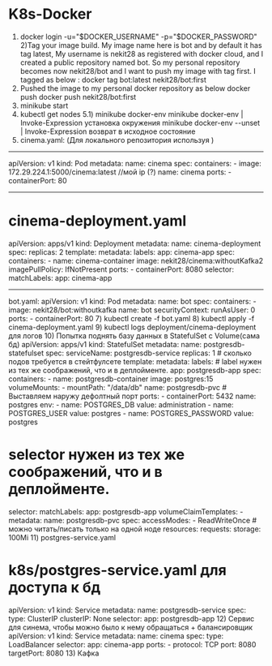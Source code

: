 # K8s-Docker
1) docker login -u="$DOCKER_USERNAME" -p="$DOCKER_PASSWORD"
2)Tag your image build.
My image name here is bot and by default it has tag latest, My username is nekit28 as registered with docker cloud, and I created a public repository named bot.
So my personal repository becomes now nekit28/bot and I want to push my image with tag first.
I tagged as below :
docker tag bot:latest nekit28/bot:first
3) Pushed the image to my personal docker repository as below
docker push docker push nekit28/bot:first
4) minikube start
5) kubectl get nodes
5.1) minikube docker-env
minikube docker-env | Invoke-Expression установка окружения
minikube docker-env --unset | Invoke-Expression возврат в исходное состояние
6) cinema.yaml: (Для локального репозитория используя )
______________________________________________________
apiVersion: v1
kind: Pod
metadata:
  name: cinema
spec:
  containers:
    - image: 172.29.224.1:5000/cinema:latest //мой ip (?)
      name: cinema
      ports:
        - containerPort: 80
_______________________________________________________
# cinema-deployment.yaml
apiVersion: apps/v1
kind: Deployment
metadata:
  name: cinema-deployment
spec:
  replicas: 2
  template:
    metadata:
      labels:
        app: cinema-app
    spec:
      containers:
        - name: cinema-container
          image: nekit28/cinema:withoutKafka2
          imagePullPolicy: IfNotPresent
          ports:
            - containerPort: 8080
  selector:
    matchLabels:
      app: cinema-app
______________________________________________________
bot.yaml:
apiVersion: v1
kind: Pod
metadata:
  name: bot
spec:
  containers:
    - image: nekit28/bot:withoutkafka
      name: bot
      securityContext:
          runAsUser: 0
      ports:
        - containerPort: 80
7) kubectl create -f bot.yaml
8) kubectl apply -f cinema-deployment.yaml
9) kubectl logs deployment/cinema-deployment для логов
10) Попытка поднять базу данных в StatefulSet c Volume(сама бд)
apiVersion: apps/v1
kind: StatefulSet
metadata:
  name: postgresdb-statefulset
spec:
  serviceName: postgresdb-service
  replicas: 1  # сколько подов требуется в стейтфулсете
  template:
    metadata:
      labels:
        # label нужен из тех же соображений, что и в деплойменте.
        app: postgresdb-app
    spec:
      containers:
        - name: postgresdb-container
          image: postgres:15
          volumeMounts:
            - mountPath: "/data/db"
              name: postgresdb-pvc
          # Выставляем наружу дефолтный порт
          ports:
            - containerPort: 5432
              name: postgres
          env:
            - name: POSTGRES_DB
              value: administration
            - name: POSTGRES_USER
              value: postgres
            - name: POSTGRES_PASSWORD
              value: postgres
  # selector нужен из тех же соображений, что и в деплойменте.
  selector:
    matchLabels:
      app: postgresdb-app
  volumeClaimTemplates:
    - metadata:
        name: postgresdb-pvc
      spec:
        accessModes:
          - ReadWriteOnce # можно читать/писать только на одной ноде
        resources:
          requests:
            storage: 100Mi
11) postgres-service.yaml
# k8s/postgres-service.yaml для доступа к бд
apiVersion: v1
kind: Service
metadata:
  name: postgresdb-service
spec:
  type: ClusterIP
  clusterIP: None
  selector:
    app: postgresdb-app
12) Сервис для синема, чтобы можно было к нему обращаться + балансировщик
apiVersion: v1
kind: Service
metadata:
  name: cinema
spec:
  type: LoadBalancer
  selector:
    app: cinema-app
  ports:
    - protocol: TCP
      port: 8080
      targetPort: 8080
13) Кафка
